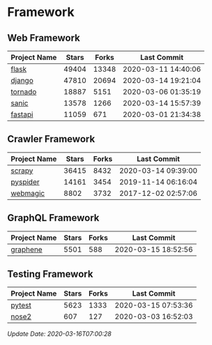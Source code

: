 # Framework

## Web Framework

| Project Name | Stars | Forks | Last Commit |
| ------------ | ----- | ----- | ----------- |
| [flask](https://github.com/pallets/flask) | 49404 | 13348 | 2020-03-11 14:40:06 |
| [django](https://github.com/django/django) | 47810 | 20694 | 2020-03-14 19:21:04 |
| [tornado](https://github.com/tornadoweb/tornado) | 18887 | 5151 | 2020-03-06 01:35:19 |
| [sanic](https://github.com/huge-success/sanic) | 13578 | 1266 | 2020-03-14 15:57:39 |
| [fastapi](https://github.com/tiangolo/fastapi) | 11059 | 671 | 2020-03-01 21:34:38 |

## Crawler Framework

| Project Name | Stars | Forks | Last Commit |
| ------------ | ----- | ----- | ----------- |
| [scrapy](https://github.com/scrapy/scrapy) | 36415 | 8432 | 2020-03-14 09:39:00 |
| [pyspider](https://github.com/binux/pyspider) | 14161 | 3454 | 2019-11-14 06:16:04 |
| [webmagic](https://github.com/code4craft/webmagic) | 8802 | 3732 | 2017-12-02 02:57:06 |

## GraphQL Framework

| Project Name | Stars | Forks | Last Commit |
| ------------ | ----- | ----- | ----------- |
| [graphene](https://github.com/graphql-python/graphene) | 5501 | 588 | 2020-03-15 18:52:56 |

## Testing Framework

| Project Name | Stars | Forks | Last Commit |
| ------------ | ----- | ----- | ----------- |
| [pytest](https://github.com/pytest-dev/pytest) | 5623 | 1333 | 2020-03-15 07:53:36 |
| [nose2](https://github.com/nose-devs/nose2) | 607 | 127 | 2020-03-03 16:52:03 |

*Update Date: 2020-03-16T07:00:28*